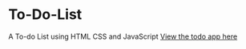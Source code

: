 # To-Do-List
A To-do List using HTML CSS and JavaScript
[View the todo app here](https://braja220.github.io/To-Do-List/)
